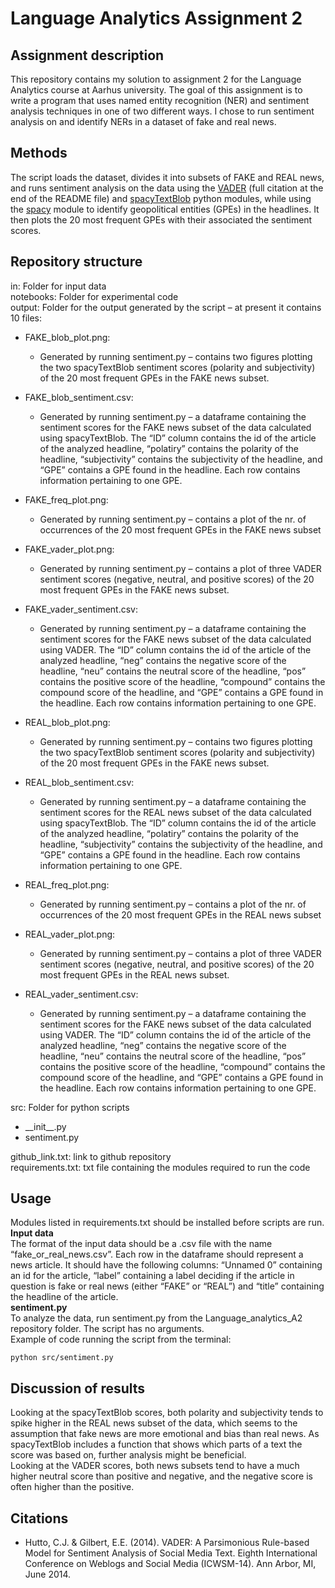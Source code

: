 # Language Analytics Assignment 2
## Assignment description
This repository contains my solution to assignment 2 for the Language Analytics course at Aarhus university. The goal of this assignment is to write a program that uses named entity recognition (NER) and sentiment analysis techniques in one of two different ways. I chose to run sentiment analysis on and identify NERs in a dataset of fake and real news.    

## Methods
The script loads the dataset, divides it into subsets of FAKE and REAL news, and runs sentiment analysis on the data using the [VADER](https://pypi.org/project/vaderSentiment/) (full citation at the end of the README file) and [spacyTextBlob](https://pypi.org/project/spacytextblob/) python modules, while using the [spacy](https://pypi.org/project/spacy/) module to identify geopolitical entities (GPEs) in the headlines. It then plots the 20 most frequent GPEs with their associated the sentiment scores.     

## Repository structure
in: Folder for input data    
notebooks: Folder for experimental code    
output: Folder for the output generated by the script – at present it contains 10 files:    
- FAKE_blob_plot.png:
    - Generated by running sentiment.py – contains two figures plotting the two spacyTextBlob sentiment scores (polarity and subjectivity) of the 20 most frequent GPEs in the FAKE news subset.
- FAKE_blob_sentiment.csv:
    - Generated by running sentiment.py – a dataframe containing the sentiment scores for the FAKE news subset of the data calculated using spacyTextBlob. The “ID” column contains the id of the article of the analyzed headline, “polatiry” contains the polarity of the headline, “subjectivity” contains the subjectivity of the headline, and “GPE” contains a GPE found in the headline. Each row contains information pertaining to one GPE.
- FAKE_freq_plot.png:
    - Generated by running sentiment.py – contains a plot of the nr. of occurrences of the 20 most frequent GPEs in the FAKE news subset
- FAKE_vader_plot.png:
    - Generated by running sentiment.py – contains a plot of three VADER sentiment scores (negative, neutral, and positive scores) of the 20 most frequent GPEs in the FAKE news subset.
- FAKE_vader_sentiment.csv:
    - Generated by running sentiment.py – a dataframe containing the sentiment scores for the FAKE news subset of the data calculated using VADER. The “ID” column contains the id of the article of the analyzed headline, “neg” contains the negative score of the headline, “neu” contains the neutral score of the headline, “pos” contains the positive score of the headline, “compound” contains the compound score of the headline, and “GPE” contains a GPE found in the headline. Each row contains information pertaining to one GPE.

- REAL_blob_plot.png:
    - Generated by running sentiment.py – contains two figures plotting the two spacyTextBlob sentiment scores (polarity and subjectivity) of the 20 most frequent GPEs in the FAKE news subset.
- REAL_blob_sentiment.csv:
    - Generated by running sentiment.py – a dataframe containing the sentiment scores for the REAL news subset of the data calculated using spacyTextBlob. The “ID” column contains the id of the article of the analyzed headline, “polatiry” contains the polarity of the headline, “subjectivity” contains the subjectivity of the headline, and “GPE” contains a GPE found in the headline. Each row contains information pertaining to one GPE.
- REAL_freq_plot.png:
    - Generated by running sentiment.py – contains a plot of the nr. of occurrences of the 20 most frequent GPEs in the REAL news subset
- REAL_vader_plot.png:
    - Generated by running sentiment.py – contains a plot of three VADER sentiment scores (negative, neutral, and positive scores) of the 20 most frequent GPEs in the REAL news subset.
- REAL_vader_sentiment.csv:
    - Generated by running sentiment.py – a dataframe containing the sentiment scores for the FAKE news subset of the data calculated using VADER. The “ID” column contains the id of the article of the analyzed headline, “neg” contains the negative score of the headline, “neu” contains the neutral score of the headline, “pos” contains the positive score of the headline, “compound” contains the compound score of the headline, and “GPE” contains a GPE found in the headline. Each row contains information pertaining to one GPE.

src: Folder for python scripts        
-	\_\_init__.py
- sentiment.py

github_link.txt: link to github repository    
requirements.txt: txt file containing the modules required to run the code    

## Usage
Modules listed in requirements.txt should be installed before scripts are run.    
__Input data__    
The format of the input data should be a .csv file with the name “fake_or_real_news.csv”. Each row in the dataframe should represent a news article. It should have the following columns: “Unnamed 0” containing an id for the article, “label” containing a label deciding if the article in question is fake or real news (either “FAKE” or “REAL”) and “title” containing the headline of the article.    
__sentiment.py__    
To analyze the data, run sentiment.py from the Language_analytics_A2 repository folder. The script has no arguments.    
Example of code running the script from the terminal:    
```
python src/sentiment.py
```

## Discussion of results
Looking at the spacyTextBlob scores, both polarity and subjectivity tends to spike higher in the REAL news subset of the data, which seems to the assumption that fake news are more emotional and bias than real news. As spacyTextBlob includes a function that shows which parts of a text the score was based on, further analysis might be beneficial.     
Looking at the VADER scores, both news subsets tend to have a much higher neutral score than positive and negative, and the negative score is often higher than the positive.     

## Citations
-	Hutto, C.J. & Gilbert, E.E. (2014). VADER: A Parsimonious Rule-based Model for Sentiment Analysis of Social Media Text. Eighth International Conference on Weblogs and Social Media (ICWSM-14). Ann Arbor, MI, June 2014.
